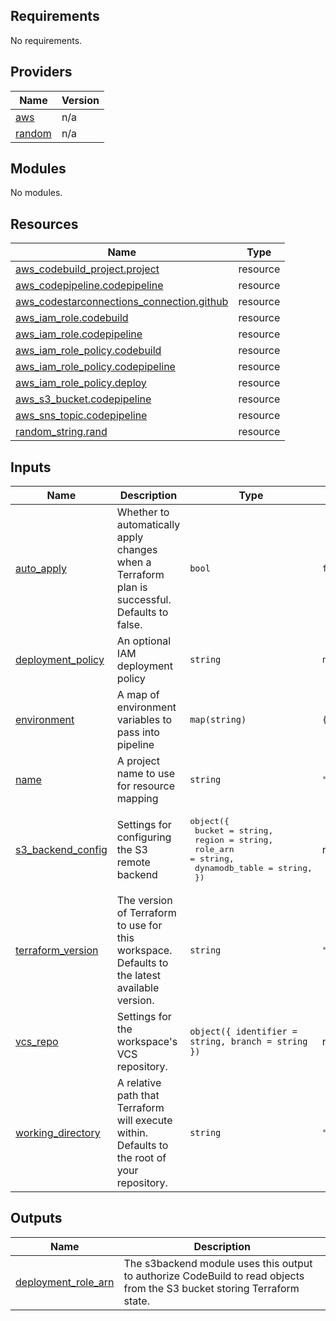 <!-- BEGIN_TF_DOCS -->
## Requirements

No requirements.

## Providers

| Name | Version |
|------|---------|
| <a name="provider_aws"></a> [aws](#provider\_aws) | n/a |
| <a name="provider_random"></a> [random](#provider\_random) | n/a |

## Modules

No modules.

## Resources

| Name | Type |
|------|------|
| [aws_codebuild_project.project](https://registry.terraform.io/providers/hashicorp/aws/latest/docs/resources/codebuild_project) | resource |
| [aws_codepipeline.codepipeline](https://registry.terraform.io/providers/hashicorp/aws/latest/docs/resources/codepipeline) | resource |
| [aws_codestarconnections_connection.github](https://registry.terraform.io/providers/hashicorp/aws/latest/docs/resources/codestarconnections_connection) | resource |
| [aws_iam_role.codebuild](https://registry.terraform.io/providers/hashicorp/aws/latest/docs/resources/iam_role) | resource |
| [aws_iam_role.codepipeline](https://registry.terraform.io/providers/hashicorp/aws/latest/docs/resources/iam_role) | resource |
| [aws_iam_role_policy.codebuild](https://registry.terraform.io/providers/hashicorp/aws/latest/docs/resources/iam_role_policy) | resource |
| [aws_iam_role_policy.codepipeline](https://registry.terraform.io/providers/hashicorp/aws/latest/docs/resources/iam_role_policy) | resource |
| [aws_iam_role_policy.deploy](https://registry.terraform.io/providers/hashicorp/aws/latest/docs/resources/iam_role_policy) | resource |
| [aws_s3_bucket.codepipeline](https://registry.terraform.io/providers/hashicorp/aws/latest/docs/resources/s3_bucket) | resource |
| [aws_sns_topic.codepipeline](https://registry.terraform.io/providers/hashicorp/aws/latest/docs/resources/sns_topic) | resource |
| [random_string.rand](https://registry.terraform.io/providers/hashicorp/random/latest/docs/resources/string) | resource |

## Inputs

| Name | Description | Type | Default | Required |
|------|-------------|------|---------|:--------:|
| <a name="input_auto_apply"></a> [auto\_apply](#input\_auto\_apply) | Whether to automatically apply changes when a Terraform plan is successful. Defaults to false. | `bool` | `false` | no |
| <a name="input_deployment_policy"></a> [deployment\_policy](#input\_deployment\_policy) | An optional IAM deployment policy | `string` | `null` | no |
| <a name="input_environment"></a> [environment](#input\_environment) | A map of environment variables to pass into pipeline | `map(string)` | `{}` | no |
| <a name="input_name"></a> [name](#input\_name) | A project name to use for resource mapping | `string` | `"terraform"` | no |
| <a name="input_s3_backend_config"></a> [s3\_backend\_config](#input\_s3\_backend\_config) | Settings for configuring the S3 remote backend | <pre>object({<br>    bucket         = string,<br>    region         = string,<br>    role_arn       = string,<br>    dynamodb_table = string,<br>  })</pre> | n/a | yes |
| <a name="input_terraform_version"></a> [terraform\_version](#input\_terraform\_version) | The version of Terraform to use for this workspace. Defaults to the latest available version. | `string` | `"latest"` | no |
| <a name="input_vcs_repo"></a> [vcs\_repo](#input\_vcs\_repo) | Settings for the workspace's VCS repository. | `object({ identifier = string, branch = string })` | n/a | yes |
| <a name="input_working_directory"></a> [working\_directory](#input\_working\_directory) | A relative path that Terraform will execute within. Defaults to the root of your repository. | `string` | `"."` | no |

## Outputs

| Name | Description |
|------|-------------|
| <a name="output_deployment_role_arn"></a> [deployment\_role\_arn](#output\_deployment\_role\_arn) | The s3backend module uses this output to authorize CodeBuild to read objects from the S3 bucket storing Terraform state. |
<!-- END_TF_DOCS -->